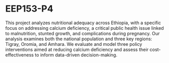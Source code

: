 # EEP153-P4
This project analyzes nutritional adequacy across Ethiopia, with a specific focus on addressing calcium deficiency, a critical public health issue linked to malnutrition, stunted growth, and complications during pregnancy. Our analysis examines both the national population and three key regions: Tigray, Oromia, and Amhara. We evaluate and model three policy interventions aimed at reducing calcium deficiency and assess their cost-effectiveness to inform data-driven decision-making. 
